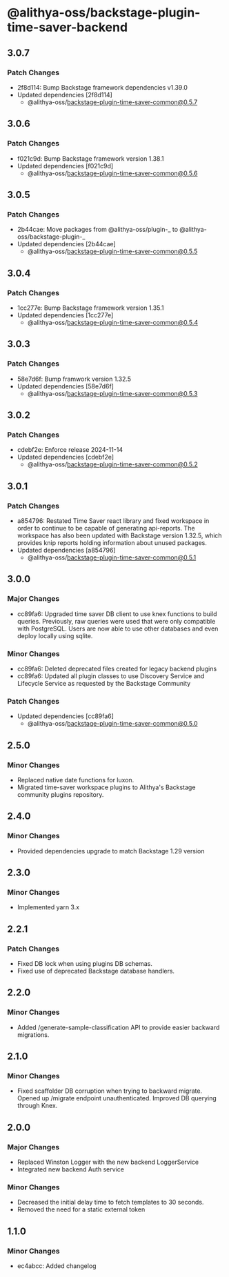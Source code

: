 # @alithya-oss/backstage-plugin-time-saver-backend

## 3.0.7

### Patch Changes

- 2f8d114: Bump Backstage framework dependencies v1.39.0
- Updated dependencies [2f8d114]
  - @alithya-oss/backstage-plugin-time-saver-common@0.5.7

## 3.0.6

### Patch Changes

- f021c9d: Bump Backstage framework version 1.38.1
- Updated dependencies [f021c9d]
  - @alithya-oss/backstage-plugin-time-saver-common@0.5.6

## 3.0.5

### Patch Changes

- 2b44cae: Move packages from @alithya-oss/plugin-_ to @alithya-oss/backstage-plugin-_
- Updated dependencies [2b44cae]
  - @alithya-oss/backstage-plugin-time-saver-common@0.5.5

## 3.0.4

### Patch Changes

- 1cc277e: Bump Backstage framework version 1.35.1
- Updated dependencies [1cc277e]
  - @alithya-oss/backstage-plugin-time-saver-common@0.5.4

## 3.0.3

### Patch Changes

- 58e7d6f: Bump framwork version 1.32.5
- Updated dependencies [58e7d6f]
  - @alithya-oss/backstage-plugin-time-saver-common@0.5.3

## 3.0.2

### Patch Changes

- cdebf2e: Enforce release 2024-11-14
- Updated dependencies [cdebf2e]
  - @alithya-oss/backstage-plugin-time-saver-common@0.5.2

## 3.0.1

### Patch Changes

- a854796: Restated Time Saver react library and fixed workspace in order to continue to be capable of generating api-reports. The workspace has also been updated with Backstage version 1.32.5, which provides knip reports holding information about unused packages.
- Updated dependencies [a854796]
  - @alithya-oss/backstage-plugin-time-saver-common@0.5.1

## 3.0.0

### Major Changes

- cc89fa6: Upgraded time saver DB client to use knex functions to build queries. Previously, raw queries were used that were only compatible with PostgreSQL. Users are now able to use other databases and even deploy locally using sqlite.

### Minor Changes

- cc89fa6: Deleted deprecated files created for legacy backend plugins
- cc89fa6: Updated all plugin classes to use Discovery Service and Lifecycle Service as requested by the Backstage Community

### Patch Changes

- Updated dependencies [cc89fa6]
  - @alithya-oss/backstage-plugin-time-saver-common@0.5.0

## 2.5.0

### Minor Changes

- Replaced native date functions for luxon.
- Migrated time-saver workspace plugins to Alithya's Backstage community plugins repository.

## 2.4.0

### Minor Changes

- Provided dependencies upgrade to match Backstage 1.29 version

## 2.3.0

### Minor Changes

- Implemented yarn 3.x

## 2.2.1

### Patch Changes

- Fixed DB lock when using plugins DB schemas.
- Fixed use of deprecated Backstage database handlers.

## 2.2.0

### Minor Changes

- Added /generate-sample-classification API to provide easier backward migrations.

## 2.1.0

### Minor Changes

- Fixed scaffolder DB corruption when trying to backward migrate. Opened up /migrate endpoint unauthenticated. Improved DB querying through Knex.

## 2.0.0

### Major Changes

- Replaced Winston Logger with the new backend LoggerService
- Integrated new backend Auth service

### Minor Changes

- Decreased the initial delay time to fetch templates to 30 seconds.
- Removed the need for a static external token

## 1.1.0

### Minor Changes

- ec4abcc: Added changelog
